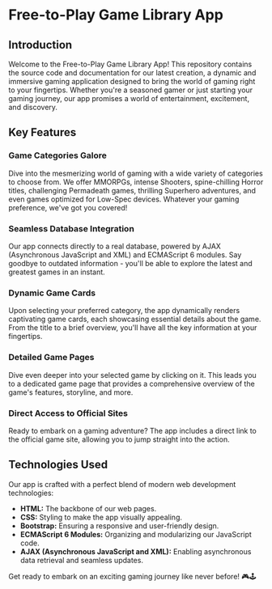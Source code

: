 # Free-to-Play Game Library App

## Introduction

Welcome to the Free-to-Play Game Library App! This repository contains the source code and documentation for our latest creation, a dynamic and immersive gaming application designed to bring the world of gaming right to your fingertips. Whether you're a seasoned gamer or just starting your gaming journey, our app promises a world of entertainment, excitement, and discovery.

## Key Features

### Game Categories Galore
Dive into the mesmerizing world of gaming with a wide variety of categories to choose from. We offer MMORPGs, intense Shooters, spine-chilling Horror titles, challenging Permadeath games, thrilling Superhero adventures, and even games optimized for Low-Spec devices. Whatever your gaming preference, we've got you covered!

### Seamless Database Integration
Our app connects directly to a real database, powered by AJAX (Asynchronous JavaScript and XML) and ECMAScript 6 modules. Say goodbye to outdated information - you'll be able to explore the latest and greatest games in an instant.

### Dynamic Game Cards
Upon selecting your preferred category, the app dynamically renders captivating game cards, each showcasing essential details about the game. From the title to a brief overview, you'll have all the key information at your fingertips.

### Detailed Game Pages
Dive even deeper into your selected game by clicking on it. This leads you to a dedicated game page that provides a comprehensive overview of the game's features, storyline, and more.

### Direct Access to Official Sites
Ready to embark on a gaming adventure? The app includes a direct link to the official game site, allowing you to jump straight into the action.

## Technologies Used

Our app is crafted with a perfect blend of modern web development technologies:

- **HTML:** The backbone of our web pages.
- **CSS:** Styling to make the app visually appealing.
- **Bootstrap:** Ensuring a responsive and user-friendly design.
- **ECMAScript 6 Modules:** Organizing and modularizing our JavaScript code.
- **AJAX (Asynchronous JavaScript and XML):** Enabling asynchronous data retrieval and seamless updates.

Get ready to embark on an exciting gaming journey like never before! 🎮🕹️
